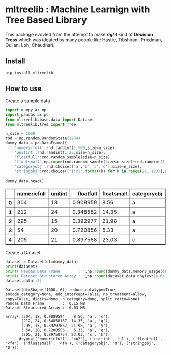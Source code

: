 mltreelib : Machine Learnign with Tree Based Library
================

<!-- WARNING: THIS FILE WAS AUTOGENERATED! DO NOT EDIT! -->

This package evovled from the attempt to make ***right*** kind of
**Decision Tress** which was ideated by many people like Hastie,
Tibshirani, Friedman, Quilan, Loh, Chaudhari.

## Install

``` sh
pip install mltreelib
```

## How to use

Create a sample data

``` python
import numpy as np
import pandas as pd
from mltreelib.base.data import Dataset
from mltreelib.tree import Tree
```

``` python
n_size = 1000
rnd = np.random.RandomState(1234)
dummy_data = pd.DataFrame({
    'numericfull':rnd.randint(1,500,size=n_size),
    'unitint':rnd.randint(1,25,size=n_size),
    'floatfull':rnd.random_sample(size=n_size),
    'floatsmall':np.round(rnd.random_sample(size=n_size)+rnd.randint(1,25,size=n_size),2),
    'categoryobj':rnd.choice(['a','b','c','d'],size=n_size),
    'stringobj':rnd.choice(["{:c}".format(k) for k in range(97, 123)],size=n_size)})
    
dummy_data.head()
```

<div>
<style scoped>
    .dataframe tbody tr th:only-of-type {
        vertical-align: middle;
    }

    .dataframe tbody tr th {
        vertical-align: top;
    }

    .dataframe thead th {
        text-align: right;
    }
</style>
<table border="1" class="dataframe">
  <thead>
    <tr style="text-align: right;">
      <th></th>
      <th>numericfull</th>
      <th>unitint</th>
      <th>floatfull</th>
      <th>floatsmall</th>
      <th>categoryobj</th>
      <th>stringobj</th>
    </tr>
  </thead>
  <tbody>
    <tr>
      <th>0</th>
      <td>304</td>
      <td>18</td>
      <td>0.908959</td>
      <td>8.56</td>
      <td>a</td>
      <td>c</td>
    </tr>
    <tr>
      <th>1</th>
      <td>212</td>
      <td>24</td>
      <td>0.348582</td>
      <td>14.35</td>
      <td>a</td>
      <td>g</td>
    </tr>
    <tr>
      <th>2</th>
      <td>295</td>
      <td>15</td>
      <td>0.392977</td>
      <td>21.98</td>
      <td>a</td>
      <td>y</td>
    </tr>
    <tr>
      <th>3</th>
      <td>54</td>
      <td>20</td>
      <td>0.720856</td>
      <td>5.33</td>
      <td>a</td>
      <td>q</td>
    </tr>
    <tr>
      <th>4</th>
      <td>205</td>
      <td>21</td>
      <td>0.897588</td>
      <td>23.03</td>
      <td>c</td>
      <td>k</td>
    </tr>
  </tbody>
</table>
</div>

Create a Dataset

``` python
dataset = Dataset(df=dummy_data)
print(dataset)
print('Pandas Data Frame        : ',np.round(dummy_data.memory_usage(deep=True).sum()*1e-6,2),'MB')
print('Dataset Structured Array : ',np.round(dataset.data.nbytes*1e-6/ 1024 * 1024,2),'MB')
dataset.data[:5]
```

    Dataset(df=Shape((1000, 6), reduce_datatype=True, encode_category=None, add_intercept=False, na_treatment=allow, copy=False, digits=None, n_category=None, split_ratio=None)
    Pandas Data Frame        :  0.15 MB
    Dataset Structured Array :  0.03 MB

    array([(304, 18, 0.9089594 ,  8.56, 'a', 'c'),
           (212, 24, 0.34858167, 14.35, 'a', 'g'),
           (295, 15, 0.39297667, 21.98, 'a', 'y'),
           ( 54, 20, 0.7208556 ,  5.33, 'a', 'q'),
           (205, 21, 0.89758754, 23.03, 'c', 'k')],
          dtype=[('numericfull', '<u2'), ('unitint', 'u1'), ('floatfull', '<f4'), ('floatsmall', '<f4'), ('categoryobj', 'O'), ('stringobj', 'O')])
